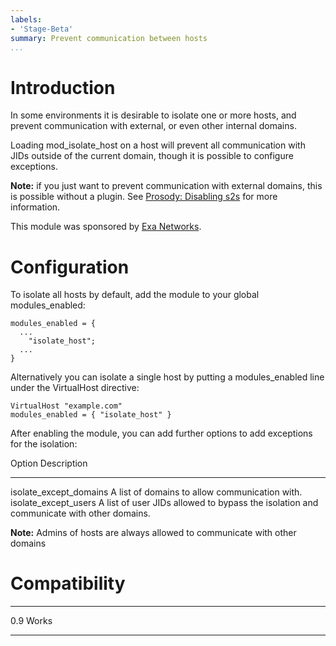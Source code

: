 ```yaml
---
labels:
- 'Stage-Beta'
summary: Prevent communication between hosts
...
```


Introduction
============

In some environments it is desirable to isolate one or more hosts, and
prevent communication with external, or even other internal domains.

Loading mod\_isolate\_host on a host will prevent all communication with
JIDs outside of the current domain, though it is possible to configure
exceptions.

**Note:** if you just want to prevent communication with external
domains, this is possible without a plugin. See [Prosody: Disabling
s2s](http://prosody.im/doc/s2s#disabling) for more information.

This module was sponsored by [Exa Networks](http://exa-networks.co.uk/).

Configuration
=============

To isolate all hosts by default, add the module to your global
modules\_enabled:

``` {.lua}
modules_enabled = {
  ...
    "isolate_host";
  ...
}
```

Alternatively you can isolate a single host by putting a
modules\_enabled line under the VirtualHost directive:

``` {.lua}
VirtualHost "example.com"
modules_enabled = { "isolate_host" }
```

After enabling the module, you can add further options to add exceptions
for the isolation:

  Option                     Description
  -------------------------- -----------------------------------------------------------------------------------------
  isolate\_except\_domains   A list of domains to allow communication with.
  isolate\_except\_users     A list of user JIDs allowed to bypass the isolation and communicate with other domains.

**Note:** Admins of hosts are always allowed to communicate with other
domains

Compatibility
=============

  ----- -------
  0.9   Works
  ----- -------
